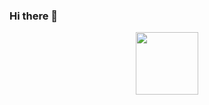 ### Hi there 👋
<div id="header" align="center">
  <img src="https://media.giphy.com/media/QpVUMRUJGokfqXyfa1/giphy.gif" width="100"/> 
</div>

<!--
**safonovman/safonovman** is a ✨ _special_ ✨ repository because its `README.md` (this file) appears on your GitHub profile.

Here are some ideas to get you started:

- 🔭 I’m currently working on data engineer
- 🌱 I’m currently learning OTUS
- 👯 I’m looking to collaborate on IT
- 💬 Ask me about ...
- 📫 How to reach me: https://t.me/ISSafonov

-->
